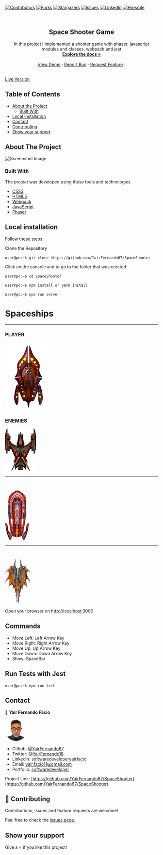 [![Contributors][contributors-shield]][contributors-url]
[![Forks][forks-shield]][forks-url]
[![Stargazers][stars-shield]][stars-url]
[![Issues][issues-shield]][issues-url]
[![LinkedIn][linkedin-shield2]][linkedin-url2]
[![Hireable][hireable]][hireable-url]

<!-- PROJECT LOGO -->
<br />
<p align="center">
  <h2 align="center"> Space Shooter Game</h2>

  <p align="center">
    In this project I implemented a shooter game with phaser, javascript modules and classes, webpack and jest
    <br />
    <a href="https://github.com/YairFernando67/SpaceShooter"><strong>Explore the docs »</strong></a>
    <br />
    <br />
    <a href="https://github.com/YairFernando67/SpaceShooter">View Demo</a>
    ·
    <a href="https://github.com/YairFernando67/SpaceShooter/issues">Report Bug</a>
    ·
    <a href="https://github.com/YairFernando67/SpaceShooter/issues">Request Feature</a>
    .
  </p>
</p>
<br/>
<a target="_blank" href="https://spaceshooterwar.herokuapp.com/">Live Version</a>



<!-- TABLE OF CONTENTS -->
## Table of Contents

* [About the Project](#about-the-project)
  * [Built With](#built-with)
* [Local installation](#Local-installation)
* [Contact](#contact)
* [Contributing](#Contributing)
* [Show your support](#Show-your-support)



<!-- ABOUT THE PROJECT -->
## About The Project

![Screenshot Image](src/assets/intro.gif)

### Built With
The project was developed using these tools and technologies.
* [CSS3](https://developer.mozilla.org/en-US/docs/Web/CSS)
* [HTML5](https://www.w3schools.com/html/)
* [Webpack](https://webpack.js.org/)
* [JavaScript](https://developer.mozilla.org/es/docs/Web/JavaScript)
* [Phaser](https://phaser.io/)


## Local installation


<p>Follow these steps:</p>

Clone the Repository

```Shell
user@pc:~$ git clone https://github.com/YairFernando67/SpaceShooter
```

Click on the console and to go to the folder that was created

```Shell
user@pc:~$ cd SpaceShooter
```

```
user@pc:~$ npm install or yarn install
```

```
user@pc:~$ npm run server
```

# Spaceships
---

### PLAYER

![Player Image](src/assets/spaceships/player.png)

### ENEMIES

![Enemy Image](src/assets/spaceships/enemy1.png)

---
<br/>

![Enemy Image](src/assets/spaceships/enemyl2.png)

---
<br/>

![Enemy Image](src/assets/spaceships/enemyl4.png)


Open your browser on [http://localhost:3000](http://localhost:3000)

## Commands

- Move Left: Left Arrow Key
- Move Right: Right Arrow Key
- Move Up: Up Arrow Key
- Move Down: Down Arrow Key
- Show: SpaceBar


## Run Tests with Jest
```Shell
user@pc:~$ npm run test
```


<!-- CONTACT -->
## Contact

👤 **Yair Fernando Facio**

![Screenshot Image](src/assets/logo.jpg)

- Github: [@YairFernando67](https://github.com/YairFernando67)
- Twitter: [@YairFernando18](https://twitter.com/YairFernando18)
- Linkedin: [softwaredeveloperyairfacio](https://www.linkedin.com/in/softwaredeveloperyairfacio/)
- Email: [yair.facio11@gmail.com](https://mail.google.com/mail/?view=cm&fs=1&tf=1&to=yair.facio11@gmail.com)
- Portfolio: [softwaredeveloper](https://yairfernando67.github.io/Portfolio/)

<p align="center">

Project Link: [https://github.com/YairFernando67/SpaceShooter](https://github.com/YairFernando67/SpaceShooter)

</p>

## 🤝 Contributing

Contributions, issues and feature requests are welcome!

Feel free to check the [issues page](https://github.com/YairFernando67/SpaceShooter/issues).

## Show your support

Give a ⭐️ if you like this project!

<!-- MARKDOWN LINKS & IMAGES -->

[contributors-shield]: https://img.shields.io/github/contributors/YairFernando67/SpaceShooter.svg?style=flat-square
[contributors-url]: https://github.com/YairFernando67/SpaceShooter/graphs/contributors
[forks-shield]: https://img.shields.io/github/forks/YairFernando67/SpaceShooter.svg?style=flat-square
[forks-url]: https://github.com/YairFernando67/SpaceShooter/network/members
[stars-shield]: https://img.shields.io/github/stars/YairFernando67/SpaceShooter.svg?style=flat-square
[stars-url]: https://github.com/YairFernando67/SpaceShooter/stargazers
[issues-shield]: https://img.shields.io/github/issues/YairFernando67/SpaceShooter.svg?style=flat-square
[issues-url]: https://github.com/YairFernando67/SpaceShooter/issues
[license-shield]: https://img.shields.io/github/license/YairFernando67/SpaceShooter.svg?style=flat-square
[license-url]: https://github.com/YairFernando67/SpaceShooter/blob/master/LICENSE.txt
[linkedin-shield2]: https://img.shields.io/badge/-LinkedIn-black.svg?style=flat-square&logo=linkedin&colorB=555
[linkedin-url2]: https://www.linkedin.com/in/softwaredeveloperyairfacio/
[hireable]: https://cdn.rawgit.com/hiendv/hireable/master/styles/flat/yes.svg
[hireable-url]: https://www.linkedin.com/in/softwaredeveloperyairfacio/





